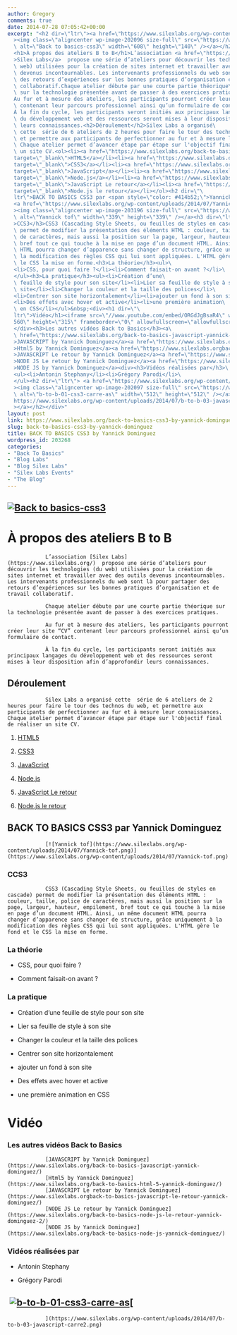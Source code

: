 ```yaml
---
author: Gregory
comments: true
date: 2014-07-28 07:05:42+00:00
excerpt: "<h2 dir=\"ltr\"><a href=\"https://www.silexlabs.org/wp-content/uploads/2014/04/b-to-b-01-css3-bandeau-as.png\"\
  ><img class=\"aligncenter wp-image-202096 size-full\" src=\"https://www.silexlabs.org/wp-content/uploads/2014/04/b-to-b-01-css3-bandeau-as.png\"\
  \ alt=\"Back to basics-css3\" width=\"608\" height=\"140\" /></a></h2>\
  <h1>À propos des ateliers B to B</h1>L’association <a href=\"https://www.silexlabs.org/\"\
  >Silex Labs</a>  propose une série d’ateliers pour découvrir les technologies (du\
  \ web) utilisées pour la création de sites internet et travailler avec des outils\
  \ devenus incontournables. Les intervenants professionnels du web sont là pour partager\
  \ des retours d’expériences sur les bonnes pratiques d’organisation et de travail\
  \ collaboratif.Chaque atelier débute par une courte partie théorique\
  \ sur la technologie présentée avant de passer à des exercices pratiques.\
  Au fur et à mesure des ateliers, les participants pourront créer leur site “CV”\
  \ contenant leur parcours professionnel ainsi qu’un formulaire de contact.\
  À la fin du cycle, les participants seront initiés aux principaux langages\
  \ du développement web et des ressources seront mises à leur disposition afin d’approfondir\
  \ leurs connaissances.<h2>Déroulement</h2>Silex Labs a organisé\
  \ cette  série de 6 ateliers de 2 heures pour faire le tour des technos du web,\
  \ et permettre aux participants de perfectionner au fur et à mesure leur connaissances.\
  \ Chaque atelier permet d’avancer étape par étape sur l'objectif final de réaliser\
  \ un site CV.<ol><li><a href=\"https://www.silexlabs.org/back-to-basics-html-5-yannick-dominguez/\"\
  target=\"_blank\">HTML5</a></li><li><a href=\"https://www.silexlabs.org/back-to-basics-css3-by-yannick-dominguez/\"\
  target=\"_blank\">CSS3</a></li><li><a href=\"https://www.silexlabs.org/back-to-basics-javascript-yannick-dominguez/\"\
  target=\"_blank\">JavaScript</a></li><li><a href=\"https://www.silexlabs.org/back-to-basics-node-js-yannick-dominguez/\"\
  target=\"_blank\">Node.js</a></li><li><a href=\"https://www.silexlabs.org/back-to-basics-javascript-le-retour-yannick-dominguez/\"\
  target=\"_blank\">JavaScript Le retour</a></li><li><a href=\"https://www.silexlabs.org/back-to-basics-node-js-le-retour-yannick-dominguez-2/\"\
  target=\"_blank\">Node.js le retour</a></li></ol><h2 dir=\"\
  ltr\">BACK TO BASICS CSS3 par <span style=\"color: #414b52;\">Yannick Dominguez</span></h2>\
  <a href=\"https://www.silexlabs.org/wp-content/uploads/2014/07/Yannick-tof.png\"\
  ><img class=\"aligncenter wp-image-203196 size-full\" src=\"https://www.silexlabs.org/wp-content/uploads/2014/07/Yannick-tof.png\"\
  \ alt=\"Yannick tof\" width=\"339\" height=\"339\" /></a><h3 dir=\"ltr\"\
  >CCS3</h3>CSS3 (Cascading Style Sheets, ou feuilles de styles en cascade)\
  \ permet de modifier la présentation des éléments HTML : couleur, taille, police\
  \ de caractères, mais aussi la position sur la page, largeur, hauteur, empilement,\
  \ bref tout ce qui touche à la mise en page d’un document HTML. Ainsi, un même document\
  \ HTML pourra changer d’apparence sans changer de structure, grâce uniquement à\
  \ la modification des règles CSS qui lui sont appliquées. L'HTML gère le fond et\
  \ le CSS la mise en forme.<h3>La théorie</h3><ul>\
  <li>CSS, pour quoi faire ?</li><li>Comment faisait-on avant ?</li>\
  </ul><h3>La pratique</h3><ul><li>Création d’une\
  \ feuille de style pour son site</li><li>Lier sa feuille de style à son\
  \ site</li><li>Changer la couleur et la taille des polices</li>\
  <li>Centrer son site horizontalement</li><li>ajouter un fond à son site</li>\
  <li>Des effets avec hover et active</li><li>une première animation\
  \ en CSS</li></ul>&nbsp;<div><h1 dir=\"\
  ltr\">Vidéo</h1><iframe src=\"//www.youtube.com/embed/ORGdJgBsaR4\" width=\"\
  560\" height=\"315\" frameborder=\"0\" allowfullscreen=\"allowfullscreen\"></iframe>\
  </div><h3>Les autres vidéos Back to Basics</h3><a\
  \ href=\"https://www.silexlabs.org/back-to-basics-javascript-yannick-dominguez/\"\
  >JAVASCRIPT by Yannick Dominguez</a><a href=\"https://www.silexlabs.org/back-to-basics-html-5-yannick-dominguez/\"\
  >Html5 by Yannick Dominguez</a><a href=\"https://www.silexlabs.orgback-to-basics-javascript-le-retour-yannick-dominguez/\"\
  >JAVASCRIPT Le retour by Yannick Dominguez</a><a href=\"https://www.silexlabs.org/back-to-basics-node-js-le-retour-yannick-dominguez-2/\"\
  >NODE JS Le retour by Yannick Dominguez</a><a href=\"https://www.silexlabs.org/back-to-basics-node-js-yannick-dominguez/\"\
  >NODE JS by Yannick Dominguez</a><div><h3>Vidéos réalisées par</h3>\
  <ul><li>Antonin Stephany</li><li>Grégory Parodi</li>\
  </ul><h2 dir=\"ltr\"> <a href=\"https://www.silexlabs.org/wp-content/uploads/2014/04/b-to-b-01-css3-carre-as.png\"\
  ><img class=\"aligncenter wp-image-202097 size-full\" src=\"https://www.silexlabs.org/wp-content/uploads/2014/04/b-to-b-01-css3-carre-as.png\"\
  \ alt=\"b-to-b-01-css3-carre-as\" width=\"512\" height=\"512\" /></a><a href=\"\
  https://www.silexlabs.org/wp-content/uploads/2014/07/b-to-b-03-javascript-carre2.png\"\
  ></a></h2></div>"
layout: post
link: https://www.silexlabs.org/back-to-basics-css3-by-yannick-dominguez/
slug: back-to-basics-css3-by-yannick-dominguez
title: BACK TO BASICS CSS3 by Yannick Dominguez
wordpress_id: 203268
categories:
- "Back To Basics"
- "Blog Labs"
- "Blog Silex Labs"
- "Silex Labs Events"
- "The Blog"
---
```


## [![Back to basics-css3](https://www.silexlabs.org/wp-content/uploads/2014/04/b-to-b-01-css3-bandeau-as.png)](https://www.silexlabs.org/wp-content/uploads/2014/04/b-to-b-01-css3-bandeau-as.png)




# À propos des ateliers B to B


				L’association [Silex Labs](https://www.silexlabs.org/)  propose une série d’ateliers pour découvrir les technologies (du web) utilisées pour la création de sites internet et travailler avec des outils devenus incontournables. Les intervenants professionnels du web sont là pour partager des retours d’expériences sur les bonnes pratiques d’organisation et de travail collaboratif.

				Chaque atelier débute par une courte partie théorique sur la technologie présentée avant de passer à des exercices pratiques.

				Au fur et à mesure des ateliers, les participants pourront créer leur site “CV” contenant leur parcours professionnel ainsi qu’un formulaire de contact.

				À la fin du cycle, les participants seront initiés aux principaux langages du développement web et des ressources seront mises à leur disposition afin d’approfondir leurs connaissances.


## Déroulement


				Silex Labs a organisé cette  série de 6 ateliers de 2 heures pour faire le tour des technos du web, et permettre aux participants de perfectionner au fur et à mesure leur connaissances. Chaque atelier permet d’avancer étape par étape sur l'objectif final de réaliser un site CV.




  1. [HTML5](https://www.silexlabs.org/back-to-basics-html-5-yannick-dominguez/)


  2. [CSS3](https://www.silexlabs.org/back-to-basics-css3-by-yannick-dominguez/)


  3. [JavaScript](https://www.silexlabs.org/back-to-basics-javascript-yannick-dominguez/)


  4. [Node.js](https://www.silexlabs.org/back-to-basics-node-js-yannick-dominguez/)


  5. [JavaScript Le retour](https://www.silexlabs.org/back-to-basics-javascript-le-retour-yannick-dominguez/)


  6. [Node.js le retour](https://www.silexlabs.org/back-to-basics-node-js-le-retour-yannick-dominguez-2/)




## BACK TO BASICS CSS3 par Yannick Dominguez


				[![Yannick tof](https://www.silexlabs.org/wp-content/uploads/2014/07/Yannick-tof.png)](https://www.silexlabs.org/wp-content/uploads/2014/07/Yannick-tof.png)


### CCS3


				CSS3 (Cascading Style Sheets, ou feuilles de styles en cascade) permet de modifier la présentation des éléments HTML : couleur, taille, police de caractères, mais aussi la position sur la page, largeur, hauteur, empilement, bref tout ce qui touche à la mise en page d’un document HTML. Ainsi, un même document HTML pourra changer d’apparence sans changer de structure, grâce uniquement à la modification des règles CSS qui lui sont appliquées. L'HTML gère le fond et le CSS la mise en forme.


### La théorie






  * CSS, pour quoi faire ?


  * Comment faisait-on avant ?




### La pratique






  * Création d’une feuille de style pour son site


  * Lier sa feuille de style à son site


  * Changer la couleur et la taille des polices


  * Centrer son site horizontalement


  * ajouter un fond à son site


  * Des effets avec hover et active


  * une première animation en CSS








# Vidéo









### Les autres vidéos Back to Basics


				[JAVASCRIPT by Yannick Dominguez](https://www.silexlabs.org/back-to-basics-javascript-yannick-dominguez/)
				[Html5 by Yannick Dominguez](https://www.silexlabs.org/back-to-basics-html-5-yannick-dominguez/)
				[JAVASCRIPT Le retour by Yannick Dominguez](https://www.silexlabs.orgback-to-basics-javascript-le-retour-yannick-dominguez/)
				[NODE JS Le retour by Yannick Dominguez](https://www.silexlabs.org/back-to-basics-node-js-le-retour-yannick-dominguez-2/)
				[NODE JS by Yannick Dominguez](https://www.silexlabs.org/back-to-basics-node-js-yannick-dominguez/)





### Vidéos réalisées par






  * Antonin Stephany


  * Grégory Parodi




##  [![b-to-b-01-css3-carre-as](https://www.silexlabs.org/wp-content/uploads/2014/04/b-to-b-01-css3-carre-as.png)](https://www.silexlabs.org/wp-content/uploads/2014/04/b-to-b-01-css3-carre-as.png)[
				](https://www.silexlabs.org/wp-content/uploads/2014/07/b-to-b-03-javascript-carre2.png)



